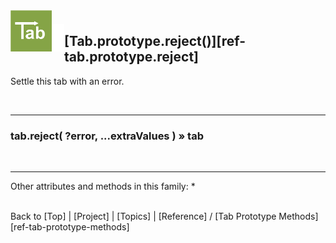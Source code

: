 <a name="top" ></a>

<img src="../img/tab-logo128.png" alt="Tab logo" align="left" style="float:left; margin-top:-22px;" height="66" /><img src="../img/1x1.png" align="left" style="float:left;" height="44" width="20" />
## [Tab.prototype.reject()][ref-tab.prototype.reject]

Settle this tab with an error.

<br />

---
### tab.reject( ?error, ...extraValues ) » tab

<br />

---

Other attributes and methods in this family:
* 



<br /> Back to [Top] | [Project] | [Topics] | [Reference] / [Tab Prototype Methods][ref-tab-prototype-methods] <br />
